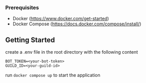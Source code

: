 ### Prerequisites
- Docker (https://www.docker.com/get-started)
- Docker Compose (https://docs.docker.com/compose/install/)

## Getting Started

create a .env file in the root directory with the following content

```shell
BOT_TOKEN=<your-bot-token>
GUILD_ID=<your-guild-id>
```

run `docker compose up` to start the application